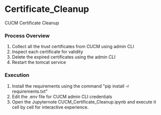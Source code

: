 # Certificate_Cleanup

CUCM Certificate Cleanup

### Process Overview
1. Collect all the trust certificates from CUCM using admin CLI
2. Inspect each certificate for validity
3. Delete the expired certificates using the admin CLI
4. Restart the tomcat service

### Execution
1. Install the requirements using the command "pip install -r requirements.txt"
2. Edit the .env file for CUCM admin CLI credentials
3. Open the Jupyternote CUCM_Certificate_Cleanup.ipynb and execute it cell by cell for interactive experience.
